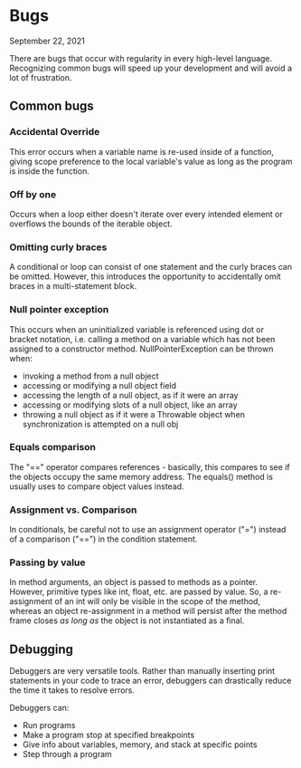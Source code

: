 # Bugs
September 22, 2021

There are bugs that occur with regularity in every high-level language. Recognizing common bugs will speed up your development and will avoid a lot of frustration.

## Common bugs

### Accidental Override
This error occurs when a variable name is re-used inside of a function, giving scope preference to the local variable's value as long as the program is inside the function.

### Off by one
Occurs when a loop either doesn't iterate over every intended element or overflows the bounds of the iterable object.

### Omitting curly braces
A conditional or loop can consist of one statement and the curly braces can be omitted. However, this introduces the opportunity to accidentally omit braces in a multi-statement block. 

### Null pointer exception
This occurs when an uninitialized variable is referenced using dot or bracket notation, i.e. calling a method on a variable which has not been assigned to a constructor method. NullPointerException can be thrown when:
- invoking a method from a null object
- accessing or modifying a null object field
- accessing the length of a null object, as if it were an array
- accessing or modifying slots of a null object, like an array
- throwing a null object as if it were a Throwable object
when synchronization is attempted on a null obj

### Equals comparison
The "==" operator compares references - basically, this compares to see if the objects occupy the same memory address. The equals() method is usually uses to compare object values instead.

### Assignment vs. Comparison
In conditionals, be careful not to use an assignment operator ("=") instead of a comparison ("==") in the condition statement.

### Passing by value
In method arguments, an object is passed to methods as a pointer. However, primitive types like int, float, etc. are passed by value. So, a re-assignment of an int will only be visible in the scope of the method, whereas an object re-assignment in a method will persist after the method frame closes *as long as* the object is not instantiated as a final.

## Debugging
Debuggers are very versatile tools. Rather than manually inserting print statements in your code to trace an error, debuggers can drastically reduce the time it takes to resolve errors.

Debuggers can:
- Run programs
- Make a program stop at specified breakpoints
- Give info about variables, memory, and stack at specific points
- Step through a program